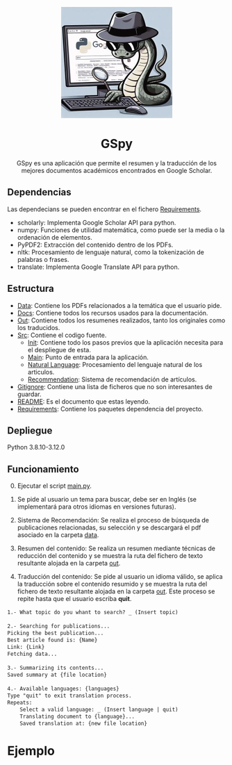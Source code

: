 <div align='center'>

![GSpy](/docs/img/GSpy256.jpg)

# GSpy

GSpy es una aplicación que permite el resumen y la traducción de los mejores documentos académicos encontrados en Google Scholar.

</div>

## Dependencias

Las dependecians se pueden encontrar en el fichero [Requirements](requirements.txt).

* scholarly: Implementa Google Scholar API para python.
* numpy: Funciones de utilidad matemática, como puede ser la media o la ordenación de elementos.
* PyPDF2: Extracción del contenido dentro de los PDFs.
* nltk: Procesamiento de lenguaje natural, como la tokenización de palabras o frases.
* translate: Implementa Google Translate API para python.

## Estructura

* [Data](data): Contiene los PDFs relacionados a la temática que el usuario pide.
* [Docs](docs): Contiene todos los recursos usados para la documentación.
* [Out](out): Contiene todos los resumenes realizados, tanto los originales como los traducidos.
* [Src](src): Contiene el codigo fuente.
    * [Init](src/__init__.py): Contiene todo los pasos previos que la aplicación necesita para el despliegue de esta.
    * [Main](src/main.py): Punto de entrada para la aplicación.
    * [Natural Language](src/natural_language.py): Procesamiento del lenguaje natural de los articulos.
    * [Recommendation](src/recommendation.py): Sistema de recomendación de artículos.
* [Gitignore](.gitignore): Contiene una lista de ficheros que no son interesantes de guardar.
* [README](README.md): Es el documento que estas leyendo.
* [Requirements](requirements): Contiene los paquetes dependencia del proyecto.

## Depliegue

Python 3.8.10-3.12.0

## Funcionamiento

0. Ejecutar el script [main.py](src/main.py).

1. Se pide al usuario un tema para buscar, debe ser en Inglés (se implementará para otros idiomas en versiones futuras).

2. Sistema de Recomendación: Se realiza el proceso de búsqueda de publicaciones relacionadas, su selección y se descargará el pdf asociado en la carpeta [data](data).

3. Resumen del contenido: Se realiza un resumen mediante técnicas de reducción del contenido y se muestra la ruta del fichero de texto resultante alojada en la carpeta [out](out).

4. Traducción del contenido: Se pide al usuario un idioma válido, se aplica la traducción sobre el contenido resumido y se muestra la ruta del fichero de texto resultante alojada en la carpeta [out](out). Este proceso se repite hasta que el usuario escriba **quit**.

```console
1.- What topic do you whant to search? _ (Insert topic)

2.- Searching for publications...
Picking the best publication...
Best article found is: {Name}
Link: {Link}
Fetching data...

3.- Summarizing its contents...
Saved summary at {file location}

4.- Available languages: {languages}
Type "quit" to exit translation process.
Repeats:
    Select a valid language: _ (Insert language | quit)
    Translating document to {language}...
    Saved translation at: {new file location}

```

# Ejemplo


